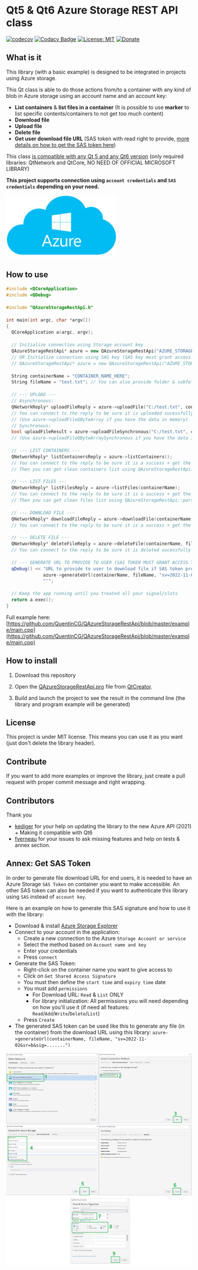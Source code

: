 # Qt5 & Qt6 Azure Storage REST API class
[![codecov](https://codecov.io/gh/QuentinCG/QAzureStorageRestApi/branch/master/graph/badge.svg)](https://codecov.io/gh/QuentinCG/QAzureStorageRestApi) [![Codacy Badge](https://api.codacy.com/project/badge/Grade/59f51d86f3ac401d8b11bb59c3cba523)](https://www.codacy.com/manual/QuentinCG/QAzureStorageRestApi?utm_source=github.com&amp;utm_medium=referral&amp;utm_content=QuentinCG/QAzureStorageRestApi&amp;utm_campaign=Badge_Grade) [![License: MIT](https://img.shields.io/badge/License-MIT-brightgreen.svg)](https://github.com/QuentinCG/QAzureStorageRestApi/blob/master/LICENSE) [![Donate](https://img.shields.io/badge/Donate-PayPal-blue.svg)](https://paypal.me/QuentinCG)

## What is it

This library (with a basic example) is designed to be integrated in projects using Azure storage.

This Qt class is able to do those actions from/to a container with any kind of blob in Azure storage using an account name and an account key:
 - <b>List containers</b> & <b>list files in a container</b> (It is possible to use <b>marker</b> to list specific contents/containers to not get too much content)
 - <b>Download file</b>
 - <b>Upload file</b>
 - <b>Delete file</b>
 - <b>Get user download file URL</b> (SAS token with read right to provide, <a href="#annex-get-sas-token">more details on how to get the SAS token here</a>)

This class <a href="https://download.qt.io/archive/qt/">is compatible with any Qt 5 and any Qt6 version</a> (only required libraries: QtNetwork and QtCore, NO NEED OF OFFICIAL MICROSOFT LIBRARY)

<b>This project supports connection using `account credentials` and `SAS credentials` depending on your need.</b>

<img src="azure.png" width="300">


## How to use

```cpp
#include <QCoreApplication>
#include <QDebug>

#include "QAzureStorageRestApi.h"

int main(int argc, char *argv[])
{
  QCoreApplication a(argc, argv);

  // Initialize connection using Storage account key
  QAzureStorageRestApi* azure = new QAzureStorageRestApi("AZURE_STORAGE_ACCOUNT_NAME_HERE", "AZURE_STORAGE_ACCOUNT_KEY_HERE", &a, true);
  // OR Initialize connection using SAS key (SAS key must grant access to Read/Add/Write/Delete/List depending on which requests you need to execute with this library)
  // QAzureStorageRestApi* azure = new QAzureStorageRestApi("AZURE_STORAGE_ACCOUNT_NAME_HERE", "AZURE_STORAGE_SAS_KEY_HERE", &a, false);

  String containerName = "CONTAINER_NAME_HERE";
  String fileName = "test.txt"; // You can also provide folder & subfolders like "folder1/folder2/test.txt" if you want to organize your files (folders are not related to container name)

  // --- UPLOAD ---
  // Asynchronous:
  QNetworkReply* uploadFileReply = azure->uploadFile("C:/test.txt", containerName, fileName);
  // You can connect to the reply to be sure it is uploaded sucessfully
  // (Use azure->uploadFileQByteArray if you have the data in memory)
  // Synchronous:
  bool uploadFileResult = azure->uploadFileSynchronous("C:/test.txt", containerName, fileName);
  // (Use azure->uploadFileQByteArraySynchronous if you have the data in memory)

  // --- LIST CONTAINERS ---
  QNetworkReply* listContainersReply = azure->listContainers();
  // You can connect to the reply to be sure it is a success + get the full response to parse the containers list
  // Then you can get clean containers list using QAzureStorageRestApi::parseContainerList

  // --- LIST FILES ---
  QNetworkReply* listFilesReply = azure->listFiles(containerName);
  // You can connect to the reply to be sure it is a success + get the full response to parse the files list
  // Then you can get clean files list using QAzureStorageRestApi::parseFileList

  // --- DOWNLOAD FILE ---
  QNetworkReply* downloadFileReply = azure->downloadFile(containerName, fileName);
  // You can connect to the reply to be sure it is a success + get the file as byte array

  // --- DELETE FILE ---
  QNetworkReply* deleteFileReply = azure->deleteFile(containerName, fileName);
  // You can connect to the reply to be sure it is deleted sucessfully

  // --- GENERATE URL TO PROVIDE TO USER (SAS TOKEN MUST GRANT ACCESS TO READ/LIST ONLY, CHECK ANNEX OF README FOR PROCEDURE) ---
  qDebug() << "URL to provide to user to download file if SAS token provided with read access to container: '" +
              azure->generateUrl(containerName, fileName, "sv=2022-11-02&sr=b&sig=.......") +
              "'";

  // Keep the app running until you treated all your signal/slots
  return a.exec();
}
```

Full example here: [https://github.com/QuentinCG/QAzureStorageRestApi/blob/master/example/main.cpp](https://github.com/QuentinCG/QAzureStorageRestApi/blob/master/example/main.cpp)


## How to install

1) Download this repository</a>

2) Open the <a href="https://github.com/QuentinCG/QAzureStorageRestApi/blob/master/QAzureStorageRestApi.pro">QAzureStorageRestApi.pro</a> file from <a href="https://download.qt.io/archive/qt/">QtCreator</a>.

3) Build and launch the project to see the result in the command line (the library and program example will be generated)

## License

This project is under MIT license. This means you can use it as you want (just don't delete the library header).

## Contribute

If you want to add more examples or improve the library, just create a pull request with proper commit message and right wrapping.

## Contributors

Thank you
 - <a target="_blank" href="https://github.com/kediger">kediger</a> for your help on updating the library to the new Azure API (2021) + Making it compatible with Qt6
 - <a target="_blank" href="https://github.com/fverneau">fverneau</a> for your issues to ask missing features and help on tests & annex section.


## Annex: Get SAS Token

In order to generate file download URL for end users, it is needed to have an Azure Storage `SAS Token` on container you want to make accessible.
An other SAS token can also be needed if you want to authenticate this library using `SAS` instead of `account key`.


Here is an example on how to generate this SAS signature and how to use it with the library:
 - Download & install <a target="_blank" href="https://azure.microsoft.com/en-us/products/storage/storage-explorer/">Azure Storage Explorer</a>
 - Connect to your account in the application:
   - Create a new connection to the Azure `Storage Account or service`
   - Select the method based on `Account name and key`
   - Enter your credentials
   - Press `connect`
 - Generate the SAS Token:
   - Right-click on the container name you want to give access to
   - Click on `Get Shared Access Signature`
   - You must then define the `start time` and `expiry time` date
   - You must add `permissions`
     - For Download URL: `Read` & `List` ONLY
     - For library initialization: All permissions you will need depending on how you'll use it (if need all features: `Read`/`Add`/`Write`/`Delete`/`List`)
   - Press `Create`
 - The generated SAS token can be used like this to generate any file (in the container) from the download URL using this library: `azure->generateUrl(containerName, fileName, "sv=2022-11-02&sr=b&sig=.......")`

<img src="sas-token.png" width="850">
